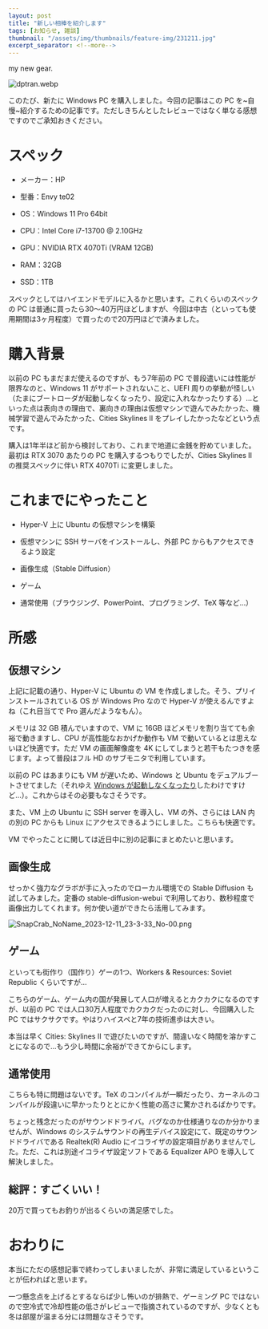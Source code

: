```yaml
---
layout: post
title: "新しい相棒を紹介します"
tags: [お知らせ, 雑談]
thumbnail: "/assets/img/thumbnails/feature-img/231211.jpg"
excerpt_separator: <!--more-->
---
```


my new gear.

![dptran.webp](../../../assets/img/post/2023-12-11/GAUFQO7aUAAuPMf%20(1).jpg)

このたび、新たに Windows PC を購入しました。今回の記事はこの PC を~自慢~紹介するための記事です。ただしきちんとしたレビューではなく単なる感想ですのでご承知おきください。

<!--more-->

# スペック

- メーカー：HP

- 型番：Envy te02

- OS：Windows 11 Pro 64bit

- CPU：Intel Core i7-13700 @ 2.10GHz

- GPU：NVIDIA RTX 4070Ti (VRAM 12GB)

- RAM：32GB

- SSD：1TB

スペックとしてはハイエンドモデルに入るかと思います。これくらいのスペックの PC は普通に買ったら30～40万円ほどしますが、今回は中古（といっても使用期間は3ヶ月程度）で買ったので20万円ほどで済みました。

# 購入背景

以前の PC もまだまだ使えるのですが、もう7年前の PC で普段遣いには性能が限界なのと、Windows 11 がサポートされないこと、UEFI 周りの挙動が怪しい（たまにブートローダが起動しなくなったり、設定に入れなかったりする）…といった点は表向きの理由で、裏向きの理由は仮想マシンで遊んでみたかった、機械学習で遊んでみたかった、Cities Skylines II をプレイしたかったなどという点です。

購入は1年半ほど前から検討しており、これまで地道に金銭を貯めていました。最初は RTX 3070 あたりの PC を購入するつもりでしたが、Cities Skylines II の推奨スペックに伴い RTX 4070Ti に変更しました。

# これまでにやったこと

- Hyper-V 上に Ubuntu の仮想マシンを構築

- 仮想マシンに SSH サーバをインストールし、外部 PC からもアクセスできるよう設定

- 画像生成（Stable Diffusion）

- ゲーム

- 通常使用（ブラウジング、PowerPoint、プログラミング、TeX 等など…）

# 所感

## 仮想マシン

上記に記載の通り、Hyper-V に Ubuntu の VM を作成しました。そう、プリインストールされている OS が Windows Pro なので Hyper-V が使えるんですよね（これ目当てで Pro 選んだようなもん）。

メモリは 32 GB 積んでいますので、VM に 16GB ほどメモリを割り当てても余裕で動きますし、CPU が高性能なおかげか動作も VM で動いているとは思えないほど快適です。ただ VM の画面解像度を 4K にしてしまうと若干もたつきを感じます。よって普段はフル HD のサブモニタで利用しています。

以前の PC はあまりにも VM が遅いため、Windows と Ubuntu をデュアルブートさせてました（それゆえ [Windows が起動しなくなったり](https://blog.yotiosoft.com/2023/01/08/%E3%81%93%E3%81%AE%E3%83%95%E3%82%A9%E3%83%AB%E3%83%80%E3%83%BC%E3%81%AF%E7%A9%BA%E3%81%A7%E3%81%99-%E5%A4%A7%E5%98%98.html)したわけですけど…）。これからはその必要もなさそうです。

また、VM 上の Ubuntu に SSH server を導入し、VM の外、さらには LAN 内の別の PC からも Linux にアクセスできるようにしました。こちらも快適です。

VM でやったことに関しては近日中に別の記事にまとめたいと思います。

## 画像生成

せっかく強力なグラボが手に入ったのでローカル環境での Stable Diffusion も試してみました。定番の stable-diffusion-webui で利用しており、数秒程度で画像出力してくれます。何か使い道ができたら活用してみます。

![SnapCrab_NoName_2023-12-11_23-3-33_No-00.png](../../../assets/img/post/2023-12-11/SnapCrab_NoName_2023-12-11_23-3-33_No-00.png)

## ゲーム

といっても街作り（国作り）ゲーの1つ、Workers & Resources: Soviet Republic くらいですが…

こちらのゲーム、ゲーム内の国が発展して人口が増えるとカクカクになるのですが、以前の PC では人口30万人程度でカクカクだったのに対し、今回購入した PC ではサクサクです。やはりハイスペと7年の技術進歩は大きい。

本当は早く Cities: Skylines II で遊びたいのですが、間違いなく時間を溶かすことになるので…もう少し時間に余裕ができてからにします。

## 通常使用

こちらも特に問題はないです。TeX のコンパイルが一瞬だったり、カーネルのコンパイルが段違いに早かったりととにかく性能の高さに驚かされるばかりです。

ちょっと残念だったのがサウンドドライバ。バグなのか仕様通りなのか分かりませんが、Windows のシステムサウンドの再生デバイス設定にて、既定のサウンドドライバである Realtek(R) Audio にイコライザの設定項目がありませんでした。ただ、これは別途イコライザ設定ソフトである Equalizer APO を導入して解決しました。

## 総評：すごくいい！

20万で買ってもお釣りが出るくらいの満足感でした。

# おわりに

本当にただの感想記事で終わってしまいましたが、非常に満足しているということが伝わればと思います。

一つ懸念点を上げるとするならば少し怖いのが排熱で、ゲーミング PC ではないので空冷式で冷却性能の低さがレビューで指摘されているのですが、少なくとも冬は部屋が温まる分には問題なさそうです。
